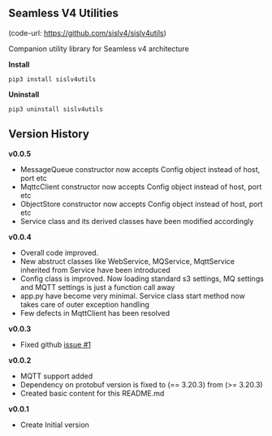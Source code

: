## Seamless V4 Utilities
(code-url: https://github.com/sislv4/sislv4utils)

Companion utility library for Seamless v4 architecture

**Install**
```
pip3 install sislv4utils
```

**Uninstall**
```
pip3 uninstall sislv4utils
```

## Version History

**v0.0.5**
+ MessageQueue constructor now accepts Config object instead of host, port etc
+ MqttcClient constructor now accepts Config object instead of host, port etc
+ ObjectStore constructor now accepts Config object instead of host, port etc
+ Service class and its derived classes have been modified accordingly

**v0.0.4**
+ Overall code improved. 
+ New abstruct classes like WebService, MQService, MqttService inherited from Service have been introduced
+ Config class is improved. Now loading standard s3 settings, MQ settings and MQTT settings is just a function call away
+ app.py have become very minimal. Service class start method now takes care of outer exception handling
+ Few defects in MqttClient has been resolved

**v0.0.3**
+ Fixed github [issue #1](https://github.com/sislv4/sislv4utils/issues/1)

**v0.0.2**
+ MQTT support added
+ Dependency on protobuf version is fixed to (== 3.20.3) from (>= 3.20.3)
+ Created basic content for this README.md

**v0.0.1**
+ Create Initial version
